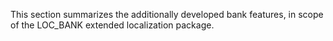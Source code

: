 This section summarizes the additionally developed bank features, in scope of the LOC_BANK extended localization package.